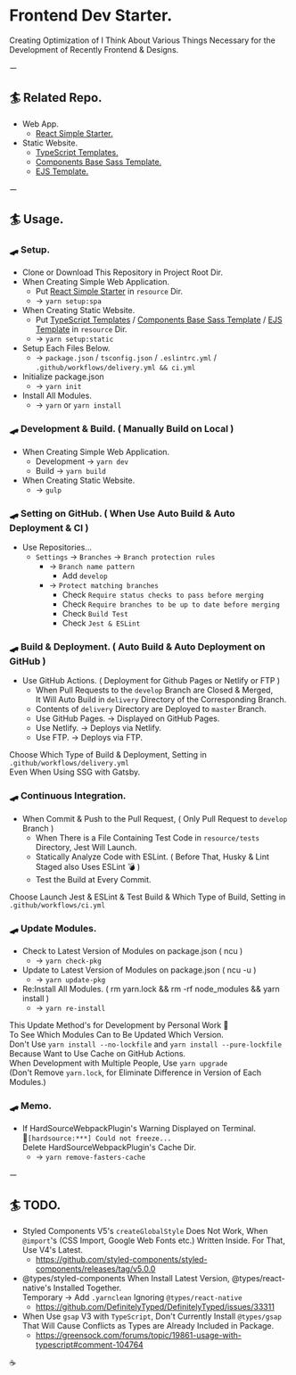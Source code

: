 # Frontend Dev Starter.

Creating Optimization of I Think About Various Things Necessary for the Development of Recently Frontend & Designs.

ー  

## 🏄‍ Related Repo.  
- Web App.  
  - [React Simple Starter.](https://github.com/kojiyamauchi/react-simple-starter)  
- Static Website.  
  - [TypeScript Templates.](https://github.com/kojiyamauchi/typescript-templates)
  - [Components Base Sass Template.](https://github.com/kojiyamauchi/component-base-sass-template)
  - [EJS Template.](https://github.com/kojiyamauchi/ejs-template)  

ー  

## 🏄‍ Usage.  
### 🛹 Setup.
- Clone or Download This Repository in Project Root Dir.
- When Creating Simple Web Application.
  - Put [React Simple Starter](https://github.com/kojiyamauchi/react-simple-starter) in `resource` Dir.
  - -> `yarn setup:spa`
- When Creating Static Website.
  - Put [TypeScript Templates](https://github.com/kojiyamauchi/typescript-templates) / [Components Base Sass Template](https://github.com/kojiyamauchi/component-base-sass-template) / [EJS Template](https://github.com/kojiyamauchi/ejs-template) in `resource` Dir.
  - -> `yarn setup:static`  
- Setup Each Files Below.
  - -> `package.json` / `tsconfig.json` / `.eslintrc.yml` / `.github/workflows/delivery.yml && ci.yml`
- Initialize package.json
  - -> `yarn init`
- Install All Modules.
  - -> `yarn` or `yarn install`  

### 🛹 Development & Build. ( Manually Build on Local )
- When Creating Simple Web Application.
  - Development -> `yarn dev`
  - Build -> `yarn build`
- When Creating Static Website.
  - -> `gulp`  

### 🛹 Setting on GitHub. ( When Use Auto Build & Auto Deployment & CI )
- Use Repositories...
  - `Settings` -> `Branches` -> `Branch protection rules`
    - -> `Branch name pattern`
      - Add `develop`
    - -> `Protect matching branches`
      - Check `Require status checks to pass before merging`
      - Check `Require branches to be up to date before merging`
      - Check `Build Test`
      - Check `Jest & ESLint`

### 🛹 Build & Deployment. ( Auto Build & Auto Deployment on GitHub )
- Use GitHub Actions. ( Deployment for Github Pages or Netlify or FTP )  
  - When Pull Requests to the `develop` Branch are Closed & Merged,  
    It Will Auto Build in `delivery` Directory of the Corresponding Branch.
  - Contents of `delivery` Directory are Deployed to `master` Branch.
  - Use GitHub Pages. -> Displayed on GitHub Pages.
  - Use Netlify. -> Deploys via Netlify.
  - Use FTP. -> Deploys via FTP.  

Choose Which Type of Build & Deployment, Setting in `.github/workflows/delivery.yml`  
Even When Using SSG with Gatsby.

### 🛹 Continuous Integration.
- When Commit & Push to the Pull Request, ( Only Pull Request to `develop` Branch )
  - When There is a File Containing Test Code in  `resource/tests` Directory, Jest Will Launch.
  - Statically Analyze Code with ESLint. ( Before That, Husky & Lint Staged also Uses ESLint 💣 )
  - Test the Build at Every Commit.  

Choose Launch Jest & ESLint & Test Build & Which Type of Build, Setting in `.github/workflows/ci.yml`  

### 🛹 Update Modules.
- Check to Latest Version of Modules on package.json ( ncu )
  - -> `yarn check-pkg`
- Update to Latest Version of Modules on package.json ( ncu -u )
  - -> `yarn update-pkg`
- Re:Install All Modules. ( rm yarn.lock && rm -rf node_modules && yarn install )
  - -> `yarn re-install`  

This Update Method's for Development by Personal Work 🤔  
To See Which Modules Can to Be Updated Which Version.  
Don't Use `yarn install --no-lockfile` and `yarn install --pure-lockfile`  
Because Want to Use Cache on GitHub Actions.   
When Development with Multiple People, Use `yarn upgrade`  
(Don't Remove `yarn.lock`, for Eliminate Difference in Version of Each Modules.)  

### 🛹 Memo.
- If HardSourceWebpackPlugin's Warning Displayed on Terminal.  
🔎`[hardsource:***] Could not freeze...`  
Delete HardSourceWebpackPlugin's Cache Dir.  
  - -> `yarn remove-fasters-cache`

ー  

## 🏄‍ TODO.
- Styled Components V5's `createGlobalStyle` Does Not Work, When `@import`'s (CSS Import, Google Web Fonts etc.) Written Inside. For That, Use V4's Latest.
  - <https://github.com/styled-components/styled-components/releases/tag/v5.0.0>
- @types/styled-components When Install Latest Version, @types/react-native's Installed Together.  
  Temporary -> Add `.yarnclean` Ignoring `@types/react-native`
  - <https://github.com/DefinitelyTyped/DefinitelyTyped/issues/33311>  
- When Use `gsap` V3 with `TypeScript`, Don't Currently Install `@types/gsap`  
  That Will Cause Conflicts as Types are Already Included in Package.
  - <https://greensock.com/forums/topic/19861-usage-with-typescript#comment-104764>  

☕️
